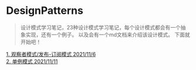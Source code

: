 # DesignPatterns

> 设计模式学习笔记，23种设计模式学习笔记，每个设计模式都会有一个抽象实现，还有一个例子。
> 以及会有一个md文档来介绍该设计模式。
> 下面就开始吧！

[1. 观察者模式/发布-订阅模式 2021/11/6](src/cn/codeyoung/PubSubPattern/md/发布订阅者模式vs观察者模式.md)<br>
[2. 单例模式 2021/11/11](src/cn/codeyoung/SingletonPattern/md/单例模式.md)
